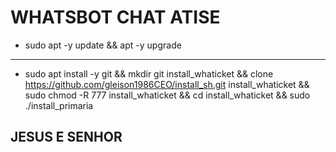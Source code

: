 # WHATSBOT CHAT ATISE

- sudo apt -y update && apt -y upgrade
---

- sudo apt install -y git && mkdir git install_whaticket && clone https://github.com/gleison1986CEO/install_sh.git install_whaticket && sudo chmod -R 777 install_whaticket  && cd install_whaticket  && sudo ./install_primaria



## JESUS E SENHOR
